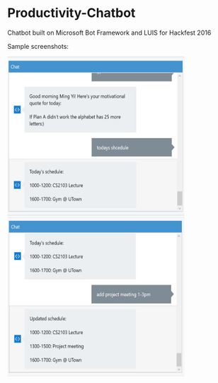 # Productivity-Chatbot

Chatbot built on Microsoft Bot Framework and LUIS for Hackfest 2016



Sample screenshots:

<img src="ss1.png" width="400" height="360"><img src="ss2.png" width="400" height="360">

